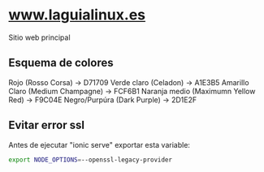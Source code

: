 # www.laguialinux.es

Sitio web principal

## Esquema de colores

Rojo (Rosso Corsa) → D71709
Verde claro (Celadon) → A1E3B5
Amarillo Claro (Medium Champagne) → FCF6B1
Naranja medio (Maximumn Yellow Red) → F9C04E
Negro/Purpúra (Dark Purple) → 2D1E2F

## Evitar error ssl

Antes de ejecutar "ionic serve" exportar esta variable:

```bash
export NODE_OPTIONS=--openssl-legacy-provider
```
